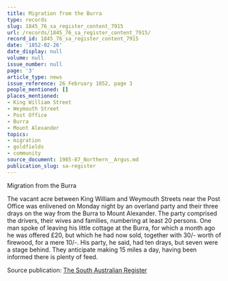```yaml
---
title: Migration from the Burra
type: records
slug: 1845_76_sa_register_content_7915
url: /records/1845_76_sa_register_content_7915/
record_id: 1845_76_sa_register_content_7915
date: '1852-02-26'
date_display: null
volume: null
issue_number: null
page: '3'
article_type: news
issue_reference: 26 February 1852, page 3
people_mentioned: []
places_mentioned:
- King William Street
- Weymouth Street
- Post Office
- Burra
- Mount Alexander
topics:
- migration
- goldfields
- community
source_document: 1985-87_Northern__Argus.md
publication_slug: sa-register
---
```


Migration from the Burra

The vacant acre between King William and Weymouth Streets near the Post Office was enlivened on Monday night by an overland party and their three drays on the way from the Burra to Mount Alexander.  The party comprised the drivers, their wives and families, numbering at least 20 persons.  One man spoke of leaving his little cottage at the Burra, for which a month ago he was offered £20, but which he had now sold, together with 30/- worth of firewood, for a mere 10/-.  His party, he said, had ten drays, but seven were a stage behind.  They anticipate making 15 miles a day, having been informed there is plenty of feed.

Source publication: [The South Australian Register](/publications/sa-register/)
